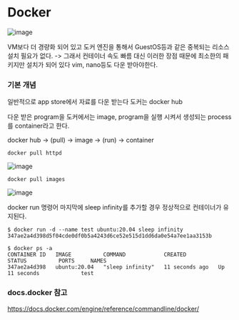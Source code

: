 # Docker

![image](https://user-images.githubusercontent.com/38831314/146788634-d0123fc4-9766-4f68-a6a9-dcbc749c029a.png)

VM보다 더 경량화 되어 있고 도커 엔진을 통해서 GuestOS등과 같은 중복되는 리소스 설치 필요가 없다. -> 그래서 컨테이너 속도 빠름 대신 이러한 장점 때문에 최소한의 패키지만 설치가 되어 있다 vim, nano등도 다운 받아야한다.

### 기본 개념

일반적으로 app store에서 자료를 다운 받는다 도커는 docker hub

다운 받은 program을 도커에서는 image, program을 실행 시켜서 생성되는 process를 container라고 한다.

docker hub -> (pull) -> image -> (run) -> container


```
docker pull httpd
```

![image](https://user-images.githubusercontent.com/38831314/147844809-b931e827-7b00-4aa4-9399-18b37aa39f93.png)


```
docker pull images
```

![image](https://user-images.githubusercontent.com/38831314/147844811-a5946844-a67e-469e-86b7-e4dacb0da48e.png)


docker run 명령어 마지막에 sleep infinity를 추가할 경우 정상적으로 컨테이너가 유지된다.

```
$ docker run -d --name test ubuntu:20.04 sleep infinity
347ae2a4d398d5f04cde0df0b5a4243d6ce52e515d1dd6da0e54a7ee1aa3153b

$ docker ps -a
CONTAINER ID   IMAGE          COMMAND            CREATED          STATUS          PORTS     NAMES
347ae2a4d398   ubuntu:20.04   "sleep infinity"   11 seconds ago   Up 11 seconds             test
```


### docs.docker 참고

https://docs.docker.com/engine/reference/commandline/docker/
